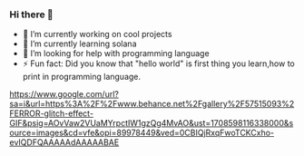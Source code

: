 ### Hi there 👋

- 🔭 I’m currently working on cool projects
- 🌱 I’m currently learning solana
- 🤔 I’m looking for help with programming language
- ⚡ Fun fact: Did you know that "hello world" is first thing you learn,how to print in programming language.


https://www.google.com/url?sa=i&url=https%3A%2F%2Fwww.behance.net%2Fgallery%2F57515093%2FERROR-glitch-effect-GIF&psig=AOvVaw2VUaMYrpctIW1gzQg4MvAO&ust=1708598116338000&source=images&cd=vfe&opi=89978449&ved=0CBIQjRxqFwoTCKCxho-evIQDFQAAAAAdAAAAABAE
